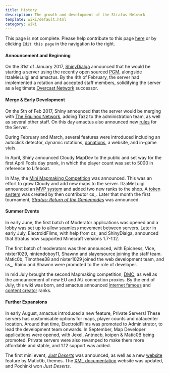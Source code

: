 ```yaml
---
title: History
description: The growth and development of the Stratus Network
template: wiki/default.html
category: wiki
---
```


This page is not complete. Please help contribute to this page <a href="https://github.com/MCResourcePile/addon-project/edit/source/src/content/<%= document.dest.replace('.html', '.md') %>" target="_blank">here</a> or by clicking `Edit this page` in the navigation to the right.

#### Announcement and Beginning

On the 31st of January 2017, [ShinyDialga](ranks/administrator) announced that he would be starting a server using the recently open sourced [PGM](history/pgm), alongside ItzaMeLuigi and amactus. By the 4th of February, the server had implemented a rotation and accepted staff members, solidifying the server as a legitimate [Overcast Network](history/ocn) successor.

#### Merge & Early Development

On the 5th of Feb 2017, Shiny announced that the server would be merging with [The Equinox Network](history/equinox), adding Tazz to the administration team, as well as several other staff. On this day amactus also announced new [rules](https://stratus.network/rules/en) for the Server.

During February and March, several features were introduced including an autoclick detector, dynamic rotations, [donations](https://stratus.network/shop), a website, and in-game stats.

In April, Shiny announced Cloudy MapDev to the public and set way for the first April Fools day prank, in which the player count was set to 5000 in reference to Lifeboat.

In May, the [Mini Mapmaking Competition](https://mcresourcepile.github.io/contests/stratus/mini_map_competition) was announced. This was an effort to grow Cloudy and add new maps to the server. ItzaMeLuigi announced an [MVP system](gameplay/mvp) and added two new ranks to the shop. A [token system](gameplay/tokens) was created by then contributor cs_. Later that month the first tournament, [*Stratus: Return of the Gamemodes*](https://mcresourcepile.github.io/leagues/stratus/stratus_return_of_the_gamemodes) was announced.

#### Summer Events

In early June, the first batch of Moderator applications was opened and a lobby was set up to allow seamless movement between servers. Later in early July, ElectroidFilms, with help from cs_ and ShinyDialga, announced that Stratus now supported Minecraft versions 1.7-1.12.

The first batch of moderators was then announced, with Epicness, Vice, nixter1029, nintendoboy11, Shawnn and slayersource joining the staff team. Matic0b, Timothee38 and nixter1029 joined the web development team, and cs_, Raino and Shawnn were promoted to the role of developer.

In mid July brought the second Mapmaking competition, [DMC](https://mcresourcepile.github.io/contests/stratus/destroy_map_competition), as well as the announcement of new EU and AU connection proxies. By the end of July, this wiki was born, and amactus announced [internet famous](ranks/internetfamous) and [content creator](ranks/contentcreator) ranks.

#### Further Expansions

In early August, amactus introduced a new feature, Private Servers! These servers has customisable options for maps, player counts and datacenter location. Around that time, ElectroidFilms was promoted to Administrator, to lead the development team onwards. In September, Map Developer applications were opened, with Jexel, Antnecb, koipen & Matic0B being promoted. Private servers were also revamped to make them more affordable and stable, and 1.12 support was added.

The first mini event, [*Just Deserts*](https://mcresourcepile.github.io/addon-project/wiki/events/just_deserts) was announced, as well as a new [website](https://stratus.network) feature by Matic0b, themes. The [XML documentation](docs.stratus.network) website was updated, and Pochinki won *Just Deserts*.
